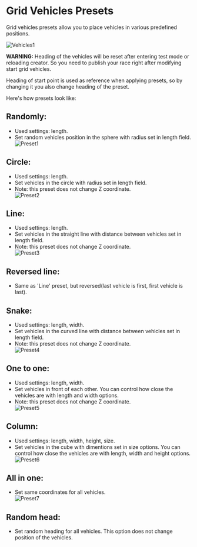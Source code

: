 # Grid Vehicles Presets

Grid vehicles presets allow you to place vehicles in various predefined positions.

![Vehicles1](../../assets/images/checkpoints/img04.png)

**WARNING:** Heading of the vehicles will be reset after entering test mode or reloading creator. So you need to publish your race right after modifying start grid vehicles.

Heading of start point is used as reference when applying presets, so by changing it you also change heading of the preset.

Here's how presets look like:

## Randomly:

- Used settings: length.
- Set random vehicles position in the sphere with radius set in length field.<br>
![Preset1](../../assets/images/checkpoints/img05.png)

## Circle:

- Used settings: length.
- Set vehicles in the circle with radius set in length field.
- Note: this preset does not change Z coordinate.<br>
![Preset2](../../assets/images/checkpoints/img06.png)

## Line:

- Used settings: length.
- Set vehicles in the straight line with distance between vehicles set in length field.
- Note: this preset does not change Z coordinate.<br>
![Preset3](../../assets/images/checkpoints/img07.png)

## Reversed line:

- Same as 'Line' preset, but reversed(last vehicle is first, first vehicle is last).

## Snake:

- Used settings: length, width.
- Set vehicles in the curved line with distance between vehicles set in length field.
- Note: this preset does not change Z coordinate.<br>
![Preset4](../../assets/images/checkpoints/img08.png)

## One to one:

- Used settings: length, width.
- Set vehicles in front of each other. You can control how close the vehicles are with length and width options.
- Note: this preset does not change Z coordinate.<br>
![Preset5](../../assets/images/checkpoints/img09.png)

## Column:

- Used settings: length, width, height, size.
- Set vehicles in the cube with dimentions set in size options. You can control how close the vehicles are with length, width and height options.<br>
![Preset6](../../assets/images/checkpoints/img10.png)

## All in one:

- Set same coordinates for all vehicles.<br>
![Preset7](../../assets/images/checkpoints/img11.png)

## Random head:

- Set random heading for all vehicles. This option does not change position of the vehicles.